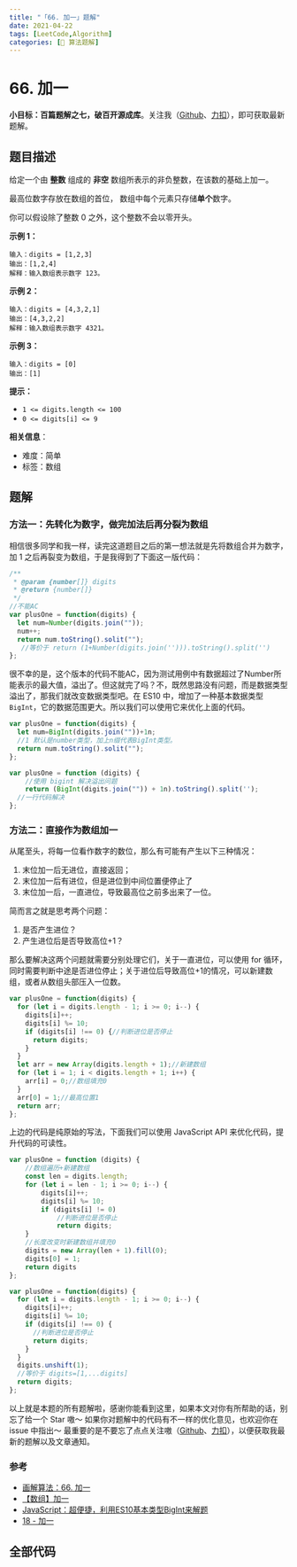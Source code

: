 ```yaml
---
title: "「66. 加一」题解"
date: 2021-04-22
tags: [LeetCode,Algorithm]
categories: [📝 算法题解]
---
```


#  66. 加一

**小目标：百篇题解之七，破百开源成库**。关注我（[Github](https://github.com/KimYangOfCat)、[力扣](https://leetcode-cn.com/u/kimyang/)），即可获取最新题解。

## 题目描述

给定一个由 **整数** 组成的 **非空** 数组所表示的非负整数，在该数的基础上加一。

最高位数字存放在数组的首位， 数组中每个元素只存储**单个**数字。

你可以假设除了整数 0 之外，这个整数不会以零开头。<!-- more -->

**示例 1：**

```
输入：digits = [1,2,3]
输出：[1,2,4]
解释：输入数组表示数字 123。
```

**示例 2：**

```
输入：digits = [4,3,2,1]
输出：[4,3,2,2]
解释：输入数组表示数字 4321。
```

**示例 3：**

```
输入：digits = [0]
输出：[1]
```

**提示：**

- `1 <= digits.length <= 100`
- `0 <= digits[i] <= 9`

**相关信息**：

+ 难度：简单
+ 标签：数组

## 题解

### 方法一：先转化为数字，做完加法后再分裂为数组

相信很多同学和我一样，读完这道题目之后的第一想法就是先将数组合并为数字，加 1 之后再裂变为数组，于是我得到了下面这一版代码：

```javascript
/**
 * @param {number[]} digits
 * @return {number[]}
 */
//不能AC
var plusOne = function(digits) {
  let num=Number(digits.join(""));
  num++;
  return num.toString().solit("");
   //等价于 return (1+Number(digits.join(''))).toString().split('')
};
```

很不幸的是，这个版本的代码不能AC，因为测试用例中有数据超过了Number所能表示的最大值，溢出了。但这就完了吗？不，既然思路没有问题，而是数据类型溢出了，那我们就改变数据类型吧。在 ES10 中，增加了一种基本数据类型 `BigInt`，它的数据范围更大。所以我们可以使用它来优化上面的代码。

```javascript
var plusOne = function(digits) {
  let num=BigInt(digits.join(""))+1n;
  //1 默认是number类型，加上n缀代表BigInt类型。
  return num.toString().solit("");
};
```

```javascript
var plusOne = function (digits) {
    //使用 bigint 解决溢出问题
    return (BigInt(digits.join("")) + 1n).toString().split('');
  //一行代码解决
};
```

### 方法二：直接作为数组加一

从尾至头，将每一位看作数字的数位，那么有可能有产生以下三种情况：

1. 末位加一后无进位，直接返回；
2. 末位加一后有进位，但是进位到中间位置便停止了
3. 末位加一后，一直进位，导致最高位之前多出来了一位。

简而言之就是思考两个问题：

1. 是否产生进位？
2. 产生进位后是否导致高位+1？

那么要解决这两个问题就需要分别处理它们，关于一直进位，可以使用 for 循环，同时需要判断中途是否进位停止；关于进位后导致高位+1的情况，可以新建数组，或者从数组头部压入一位数。

```javascript
var plusOne = function(digits) {
  for (let i = digits.length - 1; i >= 0; i--) {
    digits[i]++;
    digits[i] %= 10;
    if (digits[i] !== 0) {//判断进位是否停止
      return digits;
    }
  }
  let arr = new Array(digits.length + 1);//新建数组
  for (let i = 1; i < digits.length + 1; i++) {
    arr[i] = 0;//数组填充0
  }
  arr[0] = 1;//最高位置1
  return arr;
};
```

上边的代码是纯原始的写法，下面我们可以使用 JavaScript API 来优化代码，提升代码的可读性。

```javascript
var plusOne = function (digits) {
    //数组遍历+新建数组
    const len = digits.length;
    for (let i = len - 1; i >= 0; i--) {
        digits[i]++;
        digits[i] %= 10;
        if (digits[i] != 0)
            //判断进位是否停止
            return digits;
    }
    //长度改变时新建数组并填充0
    digits = new Array(len + 1).fill(0);
    digits[0] = 1;
    return digits
};
```

```javascript
var plusOne = function(digits) {
  for (let i = digits.length - 1; i >= 0; i--) {
    digits[i]++;
    digits[i] %= 10;
    if (digits[i] !== 0) {
      //判断进位是否停止
      return digits;
    }
  }
  digits.unshift(1);
  //等价于 digits=[1,...digits]
  return digits;
};
```

以上就是本题的所有题解啦，感谢你能看到这里，如果本文对你有所帮助的话，别忘了给一个 Star 嗷～
如果你对题解中的代码有不一样的优化意见，也欢迎你在 issue 中指出～
最重要的是不要忘了点点关注嗷（[Github](https://github.com/KimYangOfCat)、[力扣](https://leetcode-cn.com/u/kimyang/)），以便获取我最新的题解以及文章通知。

### 参考

+ [画解算法：66. 加一](https://leetcode-cn.com/problems/plus-one/solution/hua-jie-suan-fa-66-jia-yi-by-guanpengchn/)
+ [【数组】加一](https://leetcode-cn.com/problems/plus-one/solution/shu-zu-jia-yi-by-demigodliu-m2c6/)
+ [JavaScript：超便捷，利用ES10基本类型BigInt来解题](https://leetcode-cn.com/problems/plus-one/solution/javascriptchao-bian-jie-li-yong-es10ji-ben-lei-xin/)
+ [18 - 加一](https://leetcode-cn.com/problems/plus-one/solution/18-jia-yi-by-joeyzhouyicheng/)

## 全部代码

<RecoDemo>
  <template slot="code-js">
    <<< @/blog/algorithm/src/66.加一.js
  </template>
</RecoDemo>